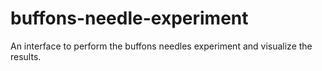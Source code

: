 # buffons-needle-experiment
An interface to perform the buffons needles experiment and visualize the results.
